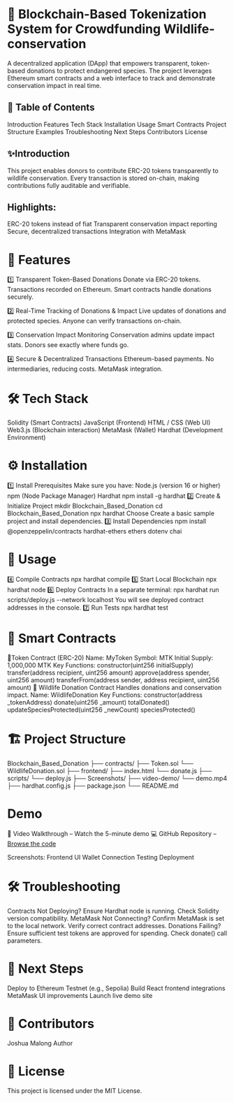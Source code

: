 # 🦏 Blockchain-Based Tokenization System for Crowdfunding Wildlife-conservation

A decentralized application (DApp) that empowers transparent, token-based donations to protect endangered species. The project leverages Ethereum smart contracts and a web interface to track and demonstrate conservation impact in real time.
## 📑 Table of Contents
Introduction
Features
Tech Stack
Installation
Usage
Smart Contracts
Project Structure
Examples
Troubleshooting
Next Steps
Contributors
License
## ✨Introduction
This project enables donors to contribute ERC-20 tokens transparently to wildlife conservation. Every transaction is stored on-chain, making contributions fully auditable and verifiable.

## Highlights:
ERC-20 tokens instead of fiat
Transparent conservation impact reporting
Secure, decentralized transactions
Integration with MetaMask
# 🚀 Features
1️⃣ Transparent Token-Based Donations
Donate via ERC-20 tokens.
Transactions recorded on Ethereum.
Smart contracts handle donations securely.

2️⃣ Real-Time Tracking of Donations & Impact
Live updates of donations and protected species.
Anyone can verify transactions on-chain.

3️⃣ Conservation Impact Monitoring
Conservation admins update impact stats.
Donors see exactly where funds go.

4️⃣ Secure & Decentralized Transactions
Ethereum-based payments.
No intermediaries, reducing costs.
MetaMask integration.
# 🛠 Tech Stack
Solidity (Smart Contracts)
JavaScript (Frontend)
HTML / CSS (Web UI)
Web3.js (Blockchain interaction)
MetaMask (Wallet)
Hardhat (Development Environment)
# ⚙ Installation
1️⃣ Install Prerequisites
Make sure you have:
Node.js (version 16 or higher)
npm (Node Package Manager)
Hardhat
npm install -g hardhat
2️⃣ Create & Initialize Project
mkdir Blockchain_Based_Donation
cd Blockchain_Based_Donation
npx hardhat
Choose Create a basic sample project and install dependencies.
3️⃣ Install Dependencies
npm install @openzeppelin/contracts hardhat-ethers ethers dotenv chai
# 🧩 Usage
4️⃣ Compile Contracts
npx hardhat compile
5️⃣ Start Local Blockchain
npx hardhat node
6️⃣ Deploy Contracts
In a separate terminal:
npx hardhat run scripts/deploy.js --network localhost
You will see deployed contract addresses in the console.
7️⃣ Run Tests
npx hardhat test
# 📄 Smart Contracts
🔹Token Contract (ERC-20)
Name: MyToken
Symbol: MTK
Initial Supply: 1,000,000 MTK
Key Functions:
constructor(uint256 initialSupply)
transfer(address recipient, uint256 amount)
approve(address spender, uint256 amount)
transferFrom(address sender, address recipient, uint256 amount)
🔹 Wildlife Donation Contract
Handles donations and conservation impact.
Name: WildlifeDonation
Key Functions:
constructor(address _tokenAddress)
donate(uint256 _amount)
totalDonated()
updateSpeciesProtected(uint256 _newCount)
speciesProtected()

# 🏗 Project Structure
Blockchain_Based_Donation
├── contracts/
├── Token.sol
└── WildlifeDonation.sol
├── frontend/
├── index.html
└── donate.js
├── scripts/
└── deploy.js
├── Screenshots/
├── video-demo/
└── demo.mp4
├── hardhat.config.js
├── package.json
└── README.md
# Demo
🎥 Video Walkthrough – Watch the 5-minute demo
💻 GitHub Repository –[ Browse the code](https://github.com/Malongmak/blockchain-based-token.git)

Screenshots:
Frontend UI
Wallet Connection
Testing
Deployment

# 🛠 Troubleshooting
Contracts Not Deploying?
Ensure Hardhat node is running.
Check Solidity version compatibility.
MetaMask Not Connecting?
Confirm MetaMask is set to the local network.
Verify correct contract addresses.
Donations Failing?
Ensure sufficient test tokens are approved for spending.
Check donate() call parameters.

# 🚀 Next Steps
Deploy to Ethereum Testnet (e.g., Sepolia)
Build React frontend integrations
MetaMask UI improvements
Launch live demo site

# 👤 Contributors
Joshua Malong Author
# 📜 License
This project is licensed under the MIT License.
